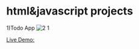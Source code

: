 # html&javascript projects

1)Todo App
![2 1](https://user-images.githubusercontent.com/79063194/128846793-c4c3e623-69e4-4c2e-b3d0-9f9cd2179937.png)

[Live Demo:](https://ezgi-sn.github.io/todo-project/ "todo app")
